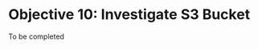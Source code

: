 # Objective 10: Investigate S3 Bucket

To be completed
<!--stackedit_data:
eyJoaXN0b3J5IjpbLTE3NDk4OTY2N119
-->